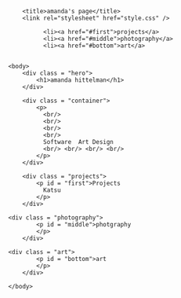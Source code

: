 <html>

        <title>amanda's page</title>
        <link rel="stylesheet" href="style.css" />

			  <li><a href="#first">projects</a>
			  <li><a href="#middle">photography</a>
			  <li><a href="#bottom">art</a>	

 
    <body>
    	<div class = "hero">
        	<h1>amanda hittelman</h1>
        </div>
	
        <div class = "container">
            <p>
           	  <br/>
              <br/>
              <br/>
              <br/>
              Software  Art Design
              <br/> <br/> <br/> <br/>
            </p>
        </div>
	
        <div class = "projects">
            <p id = "first">Projects
              Katsu
            </p>
        </div>
	
	<div class = "photography">
            <p id = "middle">photgraphy
            </p>
        </div>
	
	<div class = "art">
            <p id = "bottom">art
            </p>
        </div>

    </body>
</html>
